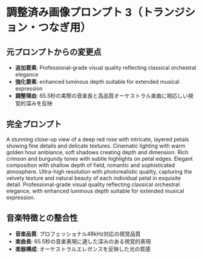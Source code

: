 # 調整済み画像プロンプト 3（トランジション・つなぎ用）

## 元プロンプトからの変更点
- **追加要素**: Professional-grade visual quality reflecting classical orchestral elegance
- **強化要素**: enhanced luminous depth suitable for extended musical expression
- **調整理由**: 65.5秒の実際の音楽長と高品質オーケストラル楽曲に相応しい視覚的深みを反映

## 完全プロンプト
A stunning close-up view of a deep red rose with intricate, layered petals showing fine details and delicate textures. Cinematic lighting with warm golden hour ambiance, soft shadows creating depth and dimension. Rich crimson and burgundy tones with subtle highlights on petal edges. Elegant composition with shallow depth of field, romantic and sophisticated atmosphere. Ultra-high resolution with photorealistic quality, capturing the velvety texture and natural beauty of each individual petal in exquisite detail. Professional-grade visual quality reflecting classical orchestral elegance, with enhanced luminous depth suitable for extended musical expression.

## 音楽特徴との整合性
- **音楽品質**: プロフェッショナル48kHz対応の視覚品質
- **楽曲長**: 65.5秒の音楽表現に適した深みのある視覚的表現
- **楽器構成**: オーケストラルエレガンスを反映した光の質感